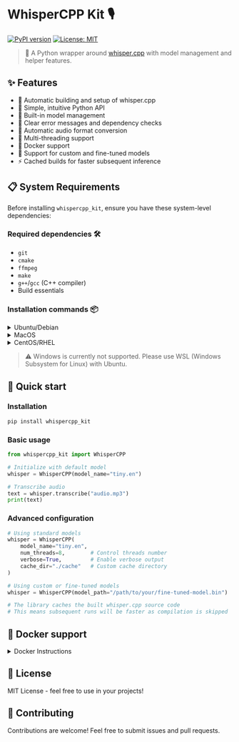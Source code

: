 # WhisperCPP Kit 🎙️

[![PyPI version](https://badge.fury.io/py/whispercpp-kit.svg)](https://badge.fury.io/py/whispercpp-kit)
[![License: MIT](https://img.shields.io/badge/License-MIT-yellow.svg)](https://opensource.org/licenses/MIT)

> 🚀 A Python wrapper around [whisper.cpp](https://github.com/ggerganov/whisper.cpp) with model management and helper features.

## ✨ Features

- 🔄 Automatic building and setup of whisper.cpp
- 🎯 Simple, intuitive Python API
- 🔧 Built-in model management
- 🚦 Clear error messages and dependency checks
- 🎵 Automatic audio format conversion
- 🧵 Multi-threading support
- 🐳 Docker support
- 🎯 Support for custom and fine-tuned models
- ⚡ Cached builds for faster subsequent inference

## 📋 System Requirements

Before installing `whispercpp_kit`, ensure you have these system-level dependencies:

### Required dependencies 🛠️

- `git`
- `cmake`
- `ffmpeg`
- `make`
- `g++`/`gcc` (C++ compiler)
- Build essentials

### Installation commands 📦

<details>
<summary>Ubuntu/Debian</summary>

```bash
sudo apt update
sudo apt install git cmake ffmpeg build-essential
```
</details>

<details>
<summary>MacOS</summary>

```bash
brew install git cmake ffmpeg gcc make
```
</details>

<details>
<summary>CentOS/RHEL</summary>

```bash
sudo yum update
sudo yum groupinstall "Development Tools"
sudo yum install git cmake ffmpeg gcc-c++ make
```
</details>

> ⚠️ Windows is currently not supported. Please use WSL (Windows Subsystem for Linux) with Ubuntu.

## 🚀 Quick start

### Installation

```bash
pip install whispercpp_kit
```

### Basic usage

```python
from whispercpp_kit import WhisperCPP

# Initialize with default model
whisper = WhisperCPP(model_name="tiny.en")

# Transcribe audio
text = whisper.transcribe("audio.mp3")
print(text)
```

### Advanced configuration

```python
# Using standard models
whisper = WhisperCPP(
    model_name="tiny.en",
    num_threads=8,        # Control threads number
    verbose=True,         # Enable verbose output
    cache_dir="./cache"   # Custom cache directory
)

# Using custom or fine-tuned models
whisper = WhisperCPP(model_path="/path/to/your/fine-tuned-model.bin")

# The library caches the built whisper.cpp source code
# This means subsequent runs will be faster as compilation is skipped
```

## 🐳 Docker support

<details>
<summary>Docker Instructions</summary>

```bash
git clone https://github.com/s-emanuilov/whispercpp_kit
cd whispercpp_kit/examples/docker

# Build the image
docker build -t whispercpp_kit .

# Run with default model (base.en)
docker run -v $(pwd):/app/audio whispercpp_kit your_audio.mp3

# Using specific model
docker run -v $(pwd):/app/audio whispercpp_kit your_audio.mp3 tiny.en
```

See [examples/docker/README.md](examples/docker/README.md) for more details.
</details>

## 📝 License

MIT License - feel free to use in your projects!

## 🤝 Contributing

Contributions are welcome! Feel free to submit issues and pull requests.

##
